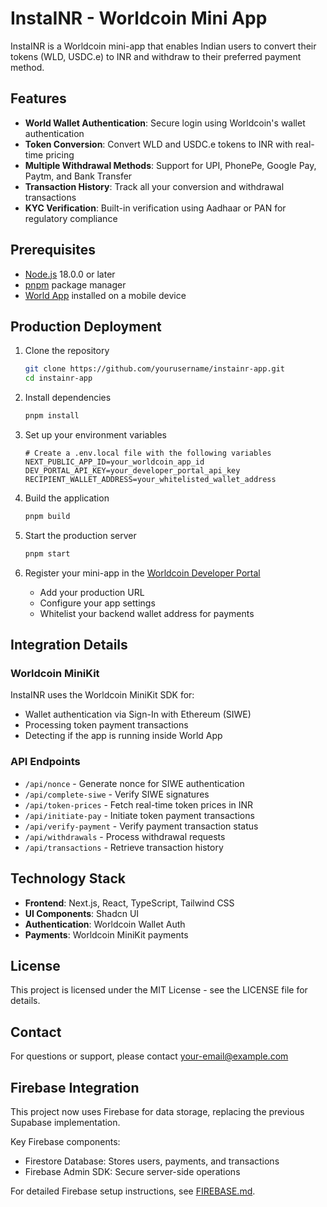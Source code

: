 # InstaINR - Worldcoin Mini App

InstaINR is a Worldcoin mini-app that enables Indian users to convert their tokens (WLD, USDC.e) to INR and withdraw to their preferred payment method.

## Features

- **World Wallet Authentication**: Secure login using Worldcoin's wallet authentication
- **Token Conversion**: Convert WLD and USDC.e tokens to INR with real-time pricing
- **Multiple Withdrawal Methods**: Support for UPI, PhonePe, Google Pay, Paytm, and Bank Transfer
- **Transaction History**: Track all your conversion and withdrawal transactions
- **KYC Verification**: Built-in verification using Aadhaar or PAN for regulatory compliance

## Prerequisites

- [Node.js](https://nodejs.org/) 18.0.0 or later
- [pnpm](https://pnpm.io/) package manager
- [World App](https://world.org/download) installed on a mobile device

## Production Deployment

1. Clone the repository
   ```bash
   git clone https://github.com/yourusername/instainr-app.git
   cd instainr-app
   ```

2. Install dependencies
   ```bash
   pnpm install
   ```

3. Set up your environment variables
   ```
   # Create a .env.local file with the following variables
   NEXT_PUBLIC_APP_ID=your_worldcoin_app_id
   DEV_PORTAL_API_KEY=your_developer_portal_api_key
   RECIPIENT_WALLET_ADDRESS=your_whitelisted_wallet_address
   ```

4. Build the application
   ```bash
   pnpm build
   ```

5. Start the production server
   ```bash
   pnpm start
   ```

6. Register your mini-app in the [Worldcoin Developer Portal](https://developer.worldcoin.org/)
   - Add your production URL
   - Configure your app settings
   - Whitelist your backend wallet address for payments

## Integration Details

### Worldcoin MiniKit

InstaINR uses the Worldcoin MiniKit SDK for:

- Wallet authentication via Sign-In with Ethereum (SIWE)
- Processing token payment transactions
- Detecting if the app is running inside World App

### API Endpoints

- `/api/nonce` - Generate nonce for SIWE authentication
- `/api/complete-siwe` - Verify SIWE signatures
- `/api/token-prices` - Fetch real-time token prices in INR
- `/api/initiate-pay` - Initiate token payment transactions
- `/api/verify-payment` - Verify payment transaction status
- `/api/withdrawals` - Process withdrawal requests
- `/api/transactions` - Retrieve transaction history

## Technology Stack

- **Frontend**: Next.js, React, TypeScript, Tailwind CSS
- **UI Components**: Shadcn UI
- **Authentication**: Worldcoin Wallet Auth
- **Payments**: Worldcoin MiniKit payments

## License

This project is licensed under the MIT License - see the LICENSE file for details.

## Contact

For questions or support, please contact [your-email@example.com](mailto:your-email@example.com)

## Firebase Integration

This project now uses Firebase for data storage, replacing the previous Supabase implementation. 

Key Firebase components:
- Firestore Database: Stores users, payments, and transactions
- Firebase Admin SDK: Secure server-side operations

For detailed Firebase setup instructions, see [FIREBASE.md](./FIREBASE.md).